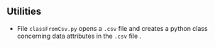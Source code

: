 ## Utilities

- File `classFromCsv.py` opens a `.csv` file and creates a python class concerning data attributes in the `.csv` file .
